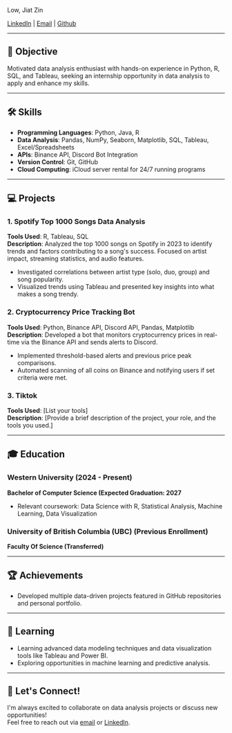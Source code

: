Low, Jiat Zin

[LinkedIn](https://www.linkedin.com) | [Email](lowjiatzzz@gmail.com) | [Github](https://github.com/yourusername)

---

## 🎯 Objective
Motivated data analysis enthusiast with hands-on experience in Python, R, SQL, and Tableau, seeking an internship opportunity in data analysis to apply and enhance my skills.

---

## 🛠️ Skills
- **Programming Languages**: Python, Java, R
- **Data Analysis**: Pandas, NumPy, Seaborn, Matplotlib, SQL, Tableau, Excel/Spreadsheets
- **APIs**: Binance API, Discord Bot Integration
- **Version Control**: Git, GitHub
- **Cloud Computing**: iCloud server rental for 24/7 running programs

---

## 💻 Projects

### 1. **Spotify Top 1000 Songs Data Analysis**
**Tools Used**: R, Tableau, SQL  
**Description**: Analyzed the top 1000 songs on Spotify in 2023 to identify trends and factors contributing to a song's success. Focused on artist impact, streaming statistics, and audio features.
- Investigated correlations between artist type (solo, duo, group) and song popularity.
- Visualized trends using Tableau and presented key insights into what makes a song trendy.

### 2. **Cryptocurrency Price Tracking Bot**  
**Tools Used**: Python, Binance API, Discord API, Pandas, Matplotlib  
**Description**: Developed a bot that monitors cryptocurrency prices in real-time via the Binance API and sends alerts to Discord.
- Implemented threshold-based alerts and previous price peak comparisons.
- Automated scanning of all coins on Binance and notifying users if set criteria were met.

### 3. **Tiktok**  
**Tools Used**: [List your tools]  
**Description**: [Provide a brief description of the project, your role, and the tools you used.]

---

## 🎓 Education

### Western University (2024 - Present)
**Bachelor of Computer Science (Expected Graduation: 2027**  
- Relevant coursework: Data Science with R, Statistical Analysis, Machine Learning, Data Visualization

### University of British Columbia (UBC) (Previous Enrollment)
**Faculty Of Science (Transferred)**

---

## 🏆 Achievements
- Developed multiple data-driven projects featured in GitHub repositories and personal portfolio.

---

## 🌱 Learning
- Learning advanced data modeling techniques and data visualization tools like Tableau and Power BI.
- Exploring opportunities in machine learning and predictive analysis.

---

## 🤝 Let's Connect!
I'm always excited to collaborate on data analysis projects or discuss new opportunities!  
Feel free to reach out via [email](mailto:your.email@example.com) or [LinkedIn](https://www.linkedin.com).
